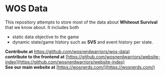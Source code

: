 # WOS Data

This repository attempts to store most of the data about **Whiteout Survival** that we know about.
It includes both 
* static data objective to the game
* dynamic state/game history such as **SVS** and event history per state.

**Contribute at** [https://github.com/wosnerdwarriors/wos-data)](https://github.com/wosnerdwarriors/wos-data)  
**contribute to the frontend at** [https://github.com/wosnerdwarriors/website-index](https://github.com/wosnerdwarriors/website-index)  
**See our main website at** [https://wosnerds.com/](https://wosnerds.com/)  

